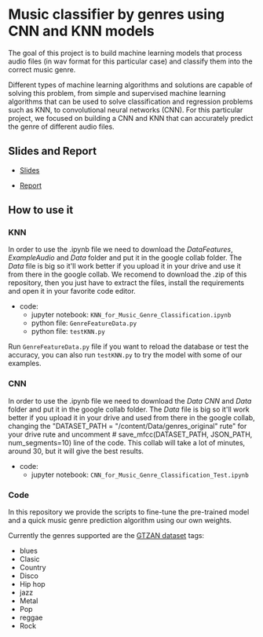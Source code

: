 # Music classifier by genres using CNN and KNN models

The goal of this project is to build machine learning models that process audio files (in wav format for this particular case) and classify them into the correct music genre.

Different types of machine learning algorithms and solutions are capable of solving this problem, from simple and supervised machine learning algorithms that can be used to solve classification and regression problems such as KNN, to convolutional neural networks (CNN). For this particular project, we focused on building a CNN and KNN that can accurately predict the genre of different audio files.

## Slides and Report

- [Slides](https://github.com/vanelozano7312/MusicGenreClasifier/blob/main/Music%20classifier%20by%20genres%20using%20CNN%20and%20KNN%20models%20Slides.pdf)

- [Report](https://github.com/vanelozano7312/MusicGenreClasifier/blob/main/ProyectoFinal.pdf)

## How to use it
### KNN
In order to use the .ipynb file we need to download the *DataFeatures*, *ExampleAudio* and *Data* folder and put it in the google collab folder. The *Data* file is big so it'll work better if you upload it in your drive and use it from there in the google collab. 
We recomend to download the .zip of this repository, then you just have to extract the files, install the requirements and open it in your favorite code editor. 


- code: 
	- jupyter notebook: `KNN_for_Music_Genre_Classification.ipynb`
	- python file: `GenreFeatureData.py` 
	- python file: `testKNN.py`
	
Run `GenreFeatureData.py` file if you want to reload the database or test the accuracy, you can also run `testKNN.py` to try the model with some of our examples.

### CNN
In order to use the .ipynb file we need to download the *Data CNN* and *Data* folder and put it in the google collab folder. The *Data* file is big so it'll work better if you upload it in your drive and used from there in the google collab, changing the "DATASET_PATH = "/content/Data/genres_original" rute" for your drive rute and uncomment # save_mfcc(DATASET_PATH, JSON_PATH, num_segments=10) line of the code.  This collab will take a lot of minutes, around 30, but it will give the best results.

- code: 
	- jupyter notebook: `CNN_for_Music_Genre_Classification_Test.ipynb`

### Code 
In this repository we provide the scripts to fine-tune the pre-trained model and a quick music genre prediction algorithm using our own weights. 

Currently the genres supported are the [GTZAN dataset](https://www.google.com/url?sa=t&rct=j&q=&esrc=s&source=web&cd=&cad=rja&uact=8&ved=2ahUKEwi0w9v6ndv7AhW2RzABHV9IBWUQFnoECBMQAQ&url=https%3A%2F%2Fwww.kaggle.com%2Fdatasets%2Fandradaolteanu%2Fgtzan-dataset-music-genre-classification&usg=AOvVaw3TTtu7nUZPCc-fNioZPjzz) tags:

- blues
- Clasic
- Country
- Disco
- Hip hop
- jazz
- Metal
- Pop
- reggae
- Rock
